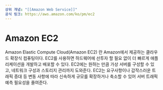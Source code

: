 ```yaml
---
상위 개념: "[[Amazon Web Service]]"
공식 링크: https://aws.amazon.com/ko/pm/ec2
---
```

# Amazon EC2
Amazon Elastic Compute Cloud(Amazon EC2) 란 Amazon에서 제공하는 클라우드 확장식 컴퓨팅이다. EC2를 사용하면 하드웨어에 선투자 할 필요 없이 더 빠르게 애플리케이션을 개발하고 배포할 수 있다. EC2에는 원하는 만큼 가상 서버를 구성할 수 있고, 네트워크 구성과 스토리지 관리까지 도와준다. EC2는 요구사항이나 갑작스러운 트래픽 증대 등 변동 사항에 따라 신속하게 규모를 확장하거나 축소할 수 있어 서버 트래픽 예측 필요성을 줄여준다.

